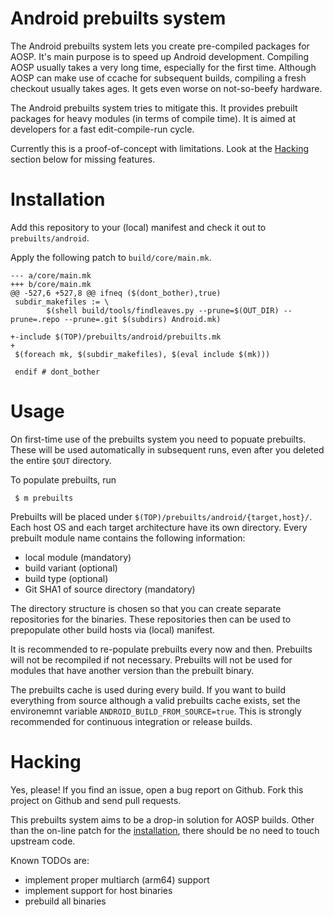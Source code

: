 # Android prebuilts system

The Android prebuilts system lets you create pre-compiled packages for AOSP.
It's main purpose is to speed up Android development.
Compiling AOSP usually takes a very long time,
especially for the first time.
Although AOSP can make use of ccache for subsequent builds,
compiling a fresh checkout usually takes ages.
It gets even worse on not-so-beefy hardware.

The Android prebuilts system tries to mitigate this.
It provides prebuilt packages for heavy modules (in terms of compile time).
It is aimed at developers for a fast edit-compile-run cycle.

Currently this is a proof-of-concept with limitations.
Look at the [Hacking](#hacking) section below for missing features.

# Installation

Add this repository to your (local) manifest
and check it out to ```prebuilts/android```.

Apply the following patch to ```build/core/main.mk```.

```make
--- a/core/main.mk
+++ b/core/main.mk
@@ -527,6 +527,8 @@ ifneq ($(dont_bother),true)
 subdir_makefiles := \
        $(shell build/tools/findleaves.py --prune=$(OUT_DIR) --prune=.repo --prune=.git $(subdirs) Android.mk)
 
+-include $(TOP)/prebuilts/android/prebuilts.mk
+
 $(foreach mk, $(subdir_makefiles), $(eval include $(mk)))
 
 endif # dont_bother
```
# Usage

On first-time use of the prebuilts system you need to popuate prebuilts.
These will be used automatically in subsequent runs,
even after you deleted the entire ```$OUT``` directory.

To populate prebuilts, run

```
 $ m prebuilts
```

Prebuilts will be placed under ```$(TOP)/prebuilts/android/{target,host}/```.
Each host OS and each target architecture have its own directory.
Every prebuilt module name contains the following information:

 - local module (mandatory)
 - build variant (optional)
 - build type (optional)
 - Git SHA1 of source directory (mandatory)

The directory structure is chosen so that you can create separate repositories for the binaries.
These repositories then can be used to prepopulate other build hosts via (local) manifest.

It is recommended to re-populate prebuilts every now and then.
Prebuilts will not be recompiled if not necessary.
Prebuilts will not be used for modules that have another version than the prebuilt binary.

The prebuilts cache is used during every build.
If you want to build everything from source although a valid prebuilts cache exists,
set the environemnt variable ```ANDROID_BUILD_FROM_SOURCE=true```.
This is strongly recommended for continuous integration or release builds.

# Hacking

Yes, please!
If you find an issue,
open a bug report on Github.
Fork this project on Github and send pull requests.

This prebuilts system aims to be a drop-in solution for AOSP builds.
Other than the on-line patch for the [installation](#installation),
there should be no need to touch upstream code.

Known TODOs are:

 * implement proper multiarch (arm64) support
 * implement support for host binaries
 * prebuild all binaries
